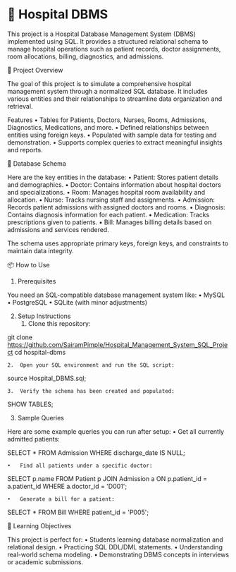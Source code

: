 
# 🏥 Hospital DBMS

This project is a Hospital Database Management System (DBMS) implemented using SQL. It provides a structured relational schema to manage hospital operations such as patient records, doctor assignments, room allocations, billing, diagnostics, and admissions.

📂 Project Overview

The goal of this project is to simulate a comprehensive hospital management system through a normalized SQL database. It includes various entities and their relationships to streamline data organization and retrieval.

Features
	•	Tables for Patients, Doctors, Nurses, Rooms, Admissions, Diagnostics, Medications, and more.
	•	Defined relationships between entities using foreign keys.
	•	Populated with sample data for testing and demonstration.
	•	Supports complex queries to extract meaningful insights and reports.

🧱 Database Schema

Here are the key entities in the database:
	•	Patient: Stores patient details and demographics.
	•	Doctor: Contains information about hospital doctors and specializations.
	•	Room: Manages hospital room availability and allocation.
	•	Nurse: Tracks nursing staff and assignments.
	•	Admission: Records patient admissions with assigned doctors and rooms.
	•	Diagnosis: Contains diagnosis information for each patient.
	•	Medication: Tracks prescriptions given to patients.
	•	Bill: Manages billing details based on admissions and services rendered.

The schema uses appropriate primary keys, foreign keys, and constraints to maintain data integrity.

📦 How to Use

1. Prerequisites

You need an SQL-compatible database management system like:
	•	MySQL
	•	PostgreSQL
	•	SQLite (with minor adjustments)

2. Setup Instructions
	1.	Clone this repository:

git clone https://github.com/SairamPimple/Hospital_Management_System_SQL_Project
cd hospital-dbms


	2.	Open your SQL environment and run the SQL script:

source Hospital_DBMS.sql;


	3.	Verify the schema has been created and populated:

SHOW TABLES;



3. Sample Queries

Here are some example queries you can run after setup:
	•	Get all currently admitted patients:

SELECT * FROM Admission WHERE discharge_date IS NULL;


	•	Find all patients under a specific doctor:

SELECT p.name FROM Patient p
JOIN Admission a ON p.patient_id = a.patient_id
WHERE a.doctor_id = 'D001';


	•	Generate a bill for a patient:

SELECT * FROM Bill WHERE patient_id = 'P005';



🧠 Learning Objectives

This project is perfect for:
	•	Students learning database normalization and relational design.
	•	Practicing SQL DDL/DML statements.
	•	Understanding real-world schema modeling.
	•	Demonstrating DBMS concepts in interviews or academic submissions.


